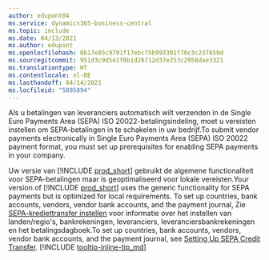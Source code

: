 ```yaml
---
author: edupont04
ms.service: dynamics365-business-central
ms.topic: include
ms.date: 04/13/2021
ms.author: edupont
ms.openlocfilehash: 6b17e85c9791f17ebc75b993301f70c3c237650d
ms.sourcegitcommit: 951d3c9d541f0b1d26712d37e253c2958dae3321
ms.translationtype: HT
ms.contentlocale: nl-BE
ms.lasthandoff: 04/14/2021
ms.locfileid: "5895894"
---
```

<span data-ttu-id="46a76-101">Als u betalingen van leveranciers automatisch wilt verzenden in de Single Euro Payments Area (SEPA) ISO 20022-betalingsindeling, moet u vereisten instellen om SEPA-betalingen in te schakelen in uw bedrijf.</span><span class="sxs-lookup"><span data-stu-id="46a76-101">To submit vendor payments electronically in Single Euro Payments Area (SEPA) ISO 20022 payment format, you must set up prerequisites for enabling SEPA payments in your company.</span></span>  

<span data-ttu-id="46a76-102">Uw versie van [!INCLUDE [prod_short](../../../includes/prod_short.md)] gebruikt de algemene functionaliteit voor SEPA-betalingen maar is geoptimaliseerd voor lokale vereisten.</span><span class="sxs-lookup"><span data-stu-id="46a76-102">Your version of [!INCLUDE [prod_short](../../../includes/prod_short.md)] uses the generic functionality for SEPA payments but is optimized for local requirements.</span></span> <span data-ttu-id="46a76-103">To set up countries, bank accounts, vendors, vendor bank accounts, and the payment journal, Zie [SEPA-krediettransfer instellen](../../../finance-make-payments-with-bank-data-conversion-service-or-sepa-credit-transfer.md#setting-up-sepa-credit-transfer) voor informatie over het instellen van landen/regio's, bankrekeningen, leveranciers, leveranciersbankrekeningen en het betalingsdagboek.</span><span class="sxs-lookup"><span data-stu-id="46a76-103">To set up countries, bank accounts, vendors, vendor bank accounts, and the payment journal, see [Setting Up SEPA Credit Transfer](../../../finance-make-payments-with-bank-data-conversion-service-or-sepa-credit-transfer.md#setting-up-sepa-credit-transfer).</span></span> [!INCLUDE [tooltip-inline-tip_md](../../../includes/tooltip-inline-tip_md.md)]
